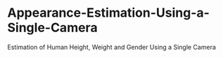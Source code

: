 # Appearance-Estimation-Using-a-Single-Camera
Estimation of Human Height, Weight and Gender Using a Single Camera
